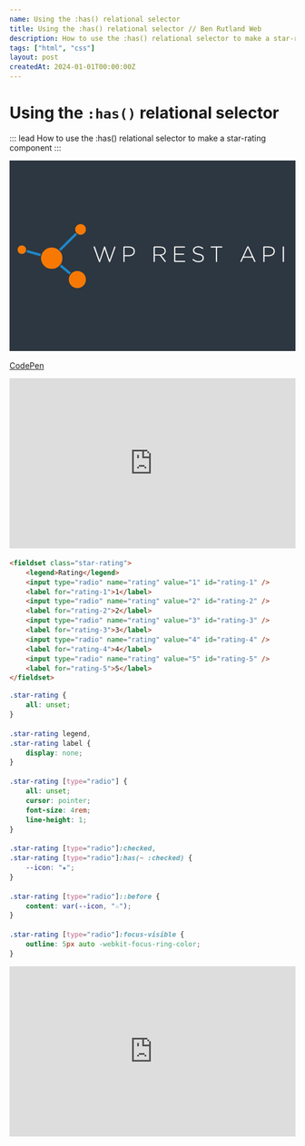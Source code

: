 ```yaml
---
name: Using the :has() relational selector
title: Using the :has() relational selector // Ben Rutland Web
description: How to use the :has() relational selector to make a star-rating component
tags: ["html", "css"]
layout: post
createdAt: 2024-01-01T00:00:00Z
---
```


# Using the `:has()` relational selector

::: lead
How to use the :has() relational selector to make a star-rating component
:::

![Enhanced WordPress REST Requests and Responses](/img/wp-rest-api.png)

[CodePen](https://codepen.io/BenRutlandWeb/pen/dyKNVPp?editors=1100)

<iframe height="300" style="width: 100%;" scrolling="no" title="5 star rating simple" src="https://codepen.io/BenRutlandWeb/embed/dyKNVPp?default-tab=result&theme-id=dark" frameborder="no" loading="lazy" allowtransparency="true" allowfullscreen="true">
  See the Pen <a href="https://codepen.io/BenRutlandWeb/pen/dyKNVPp">
  5 star rating simple</a> by Ben Rutland (<a href="https://codepen.io/BenRutlandWeb">@BenRutlandWeb</a>)
  on <a href="https://codepen.io">CodePen</a>.
</iframe>

```html
<fieldset class="star-rating">
    <legend>Rating</legend>
    <input type="radio" name="rating" value="1" id="rating-1" />
    <label for="rating-1">1</label>
    <input type="radio" name="rating" value="2" id="rating-2" />
    <label for="rating-2">2</label>
    <input type="radio" name="rating" value="3" id="rating-3" />
    <label for="rating-3">3</label>
    <input type="radio" name="rating" value="4" id="rating-4" />
    <label for="rating-4">4</label>
    <input type="radio" name="rating" value="5" id="rating-5" />
    <label for="rating-5">5</label>
</fieldset>
```

```css
.star-rating {
    all: unset;
}

.star-rating legend,
.star-rating label {
    display: none;
}

.star-rating [type="radio"] {
    all: unset;
    cursor: pointer;
    font-size: 4rem;
    line-height: 1;
}

.star-rating [type="radio"]:checked,
.star-rating [type="radio"]:has(~ :checked) {
    --icon: "★";
}

.star-rating [type="radio"]::before {
    content: var(--icon, "☆");
}

.star-rating [type="radio"]:focus-visible {
    outline: 5px auto -webkit-focus-ring-color;
}
```

<iframe height="300" style="width: 100%;" scrolling="no" title="5 star rating" src="https://codepen.io/BenRutlandWeb/embed/qBYZmVm?default-tab=result&theme-id=dark" frameborder="no" loading="lazy" allowtransparency="true" allowfullscreen="true">
  See the Pen <a href="https://codepen.io/BenRutlandWeb/pen/qBYZmVm">
  5 star rating</a> by Ben Rutland (<a href="https://codepen.io/BenRutlandWeb">@BenRutlandWeb</a>)
  on <a href="https://codepen.io">CodePen</a>.
</iframe>

